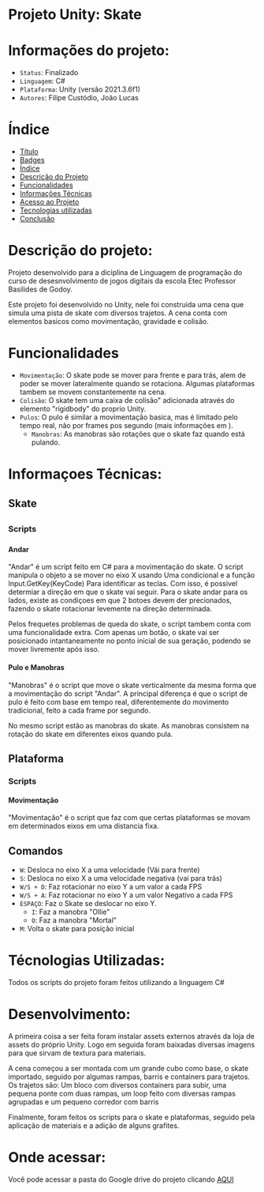 # Projeto Unity: Skate

# Informações do projeto:
   - `Status`: Finalizado
   - `Linguagem`: C#
   - `Plataforma`: Unity (versão 2021.3.6f1)
   - `Autores`: Filipe Custódio, João Lucas
# Índice
  * [Título](#projeto-unity-skate)
  * [Badges](#informações-do-projeto)
  * [Índice](#índice)
  * [Descrição do Projeto](#descrição-do-projeto)
  * [Funcionalidades](#funcionalidades)
  * [Informações Técnicas](#informações-técnicas)
  * [Acesso ao Projeto](#onde-acessar)
  * [Tecnologias utilizadas](#tecnologias)
  * [Conclusão](#conclusão)

# Descrição do projeto:
 <P>Projeto desenvolvido para a diciplina de Linguagem de programação do curso de desesnvolvimento de jogos digitais da escola Etec Professor Basilides de Godoy.</P>
 <P>Este projeto foi desenvolvido no Unity, nele foi construida uma cena que simula uma pista de skate com diversos trajetos. A cena conta com elementos basicos como movimentação, gravidade e colisão.</P>

# Funcionalidades
  - `Movimentação`: O skate pode se mover para frente e para trás, alem de poder se mover lateralmente quando se rotaciona. Algumas plataformas tambem se movem constantemente na cena.
  - `Colisão`: O skate tem uma caixa de colisão" adicionada através do elemento "rigidbody" do proprio Unity.
  - `Pulos`: O pulo é similar a movimentação basica, mas é limitado pelo tempo real, não por frames pos segundo (mais informações em ).
    - `Manobras`: As manobras são rotações que o skate faz quando está pulando.

# Informaçoes Técnicas:
  <h2>Skate<h2>
    <h3>Scripts<h3>
      <h4>Andar</h4>
        <P>  "Andar" é um script feito em C# para a movimentação do skate. O script manipula o objeto a se mover no eixo X usando Uma condicional e a função Input.GetKey(KeyCode) Para identificar as teclas. Com isso, é possivel determiar a direção em que o skate vai seguir. Para o skate andar para os lados, existe as condiçoes em que 2 botoes devem der precionados, fazendo o skate rotacionar levemente na direção determinada.</P>
        <P>  Pelos frequetes problemas de queda do skate, o script tambem conta com uma funcionalidade extra. Com apenas um botão, o skate vai ser posicionado intantaneamente no ponto inicial de sua geração, podendo se mover livremente após isso.</P>
      <h4>Pulo e Manobras</h4>
        <P>  "Manobras" é o script que move o skate verticalmente da mesma forma que a movimentação do script "Andar". A principal diferença é que o script de pulo é feito com base em tempo real, diferentemente do movimento tradicional, feito a cada frame por segundo.</P>
        <P>  No mesmo script estão as manobras do skate. As manobras consistem na rotação do skate em diferentes eixos quando pula.</P>

  <h2>Plataforma</h2>
    <h3>Scripts</h3>
      <h4>  Movimentação</h4>
        <P>  "Movimentação" é o script que faz com que certas plataformas se movam em determinados eixos em uma distancia fixa.</P>
        
  ## Comandos
   - `W`: Desloca no eixo X a uma velocidade (Vái para frente)
   - `S`:  Desloca no eixo X a uma velocidade negativa (vai para trás)
   - `W/S + D`:  Faz rotacionar no eixo Y a um valor a cada FPS
   - `W/S + A`: Faz rotacionar no eixo Y a um valor Negativo a cada FPS
   - `ESPAÇO`: Faz o Skate se deslocar no eixo Y.
      - `I`:  Faz a manobra "Ollie"
      - `O`:  Faz a manobra "Mortal"
   - `M`:  Volta o skate para posição inicial

# Técnologias Utilizadas:
  <P>Todos os scripts do projeto foram feitos utilizando a linguagem C#</P>

# Desenvolvimento:

<P>A primeira coisa a ser feita foram instalar assets externos através da loja de assets do próprio Unity. Logo em seguida foram baixadas diversas imagens para que sirvam de textura para materiais.</P>
<P>A cena começou a ser montada com um grande cubo como base, o skate importado, seguido por algumas rampas, barris e containers para trajetos. Os trajetos são: Um bloco com diversos containers para subir, uma pequena ponte com duas rampas, um loop  feito com diversas rampas agrupadas e um pequeno corredor com barris</P>
<P>Finalmente, foram feitos os scripts para o skate e plataformas, seguido pela aplicação de materiais e a adição de alguns grafites.</P>

# Onde acessar:
  <p> Você pode acessar a pasta do Google drive do projeto clicando <a href="https://drive.google.com/drive/u/0/folders/1sHKxyeKL0Bc2_k_Pb2iH4mJZtojDq1YE">AQUI</a></p>
